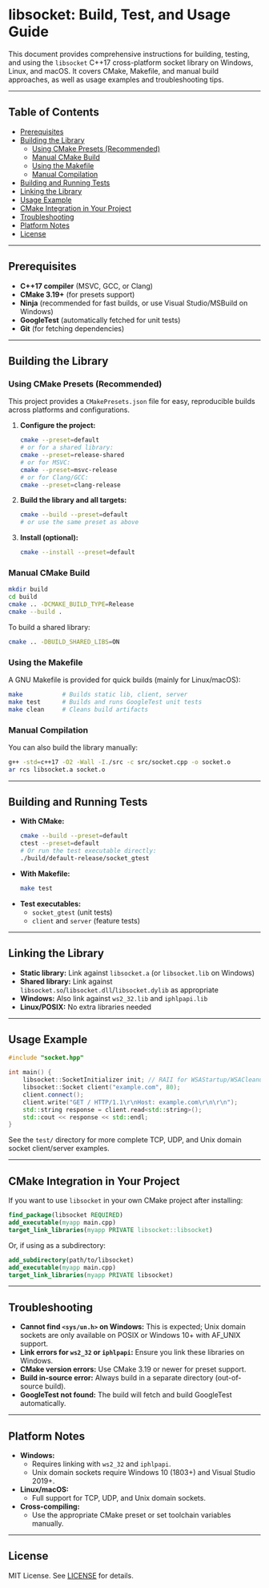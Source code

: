# libsocket: Build, Test, and Usage Guide

This document provides comprehensive instructions for building, testing, and using the `libsocket` C++17 cross-platform socket library on Windows, Linux, and macOS. It covers CMake, Makefile, and manual build approaches, as well as usage examples and troubleshooting tips.

---

## Table of Contents
- [Prerequisites](#prerequisites)
- [Building the Library](#building-the-library)
  - [Using CMake Presets (Recommended)](#using-cmake-presets-recommended)
  - [Manual CMake Build](#manual-cmake-build)
  - [Using the Makefile](#using-the-makefile)
  - [Manual Compilation](#manual-compilation)
- [Building and Running Tests](#building-and-running-tests)
- [Linking the Library](#linking-the-library)
- [Usage Example](#usage-example)
- [CMake Integration in Your Project](#cmake-integration-in-your-project)
- [Troubleshooting](#troubleshooting)
- [Platform Notes](#platform-notes)
- [License](#license)

---

## Prerequisites
- **C++17 compiler** (MSVC, GCC, or Clang)
- **CMake 3.19+** (for presets support)
- **Ninja** (recommended for fast builds, or use Visual Studio/MSBuild on Windows)
- **GoogleTest** (automatically fetched for unit tests)
- **Git** (for fetching dependencies)

---

## Building the Library

### Using CMake Presets (Recommended)

This project provides a `CMakePresets.json` file for easy, reproducible builds across platforms and configurations.

1. **Configure the project:**
   ```sh
   cmake --preset=default
   # or for a shared library:
   cmake --preset=release-shared
   # or for MSVC:
   cmake --preset=msvc-release
   # or for Clang/GCC:
   cmake --preset=clang-release
   ```

2. **Build the library and all targets:**
   ```sh
   cmake --build --preset=default
   # or use the same preset as above
   ```

3. **Install (optional):**
   ```sh
   cmake --install --preset=default
   ```

### Manual CMake Build

```sh
mkdir build
cd build
cmake .. -DCMAKE_BUILD_TYPE=Release
cmake --build .
```

To build a shared library:
```sh
cmake .. -DBUILD_SHARED_LIBS=ON
```

### Using the Makefile

A GNU Makefile is provided for quick builds (mainly for Linux/macOS):
```sh
make           # Builds static lib, client, server
make test      # Builds and runs GoogleTest unit tests
make clean     # Cleans build artifacts
```

### Manual Compilation

You can also build the library manually:
```sh
g++ -std=c++17 -O2 -Wall -I./src -c src/socket.cpp -o socket.o
ar rcs libsocket.a socket.o
```

---

## Building and Running Tests

- **With CMake:**
  ```sh
  cmake --build --preset=default
  ctest --preset=default
  # Or run the test executable directly:
  ./build/default-release/socket_gtest
  ```
- **With Makefile:**
  ```sh
  make test
  ```
- **Test executables:**
  - `socket_gtest` (unit tests)
  - `client` and `server` (feature tests)

---

## Linking the Library

- **Static library:** Link against `libsocket.a` (or `libsocket.lib` on Windows)
- **Shared library:** Link against `libsocket.so`/`libsocket.dll`/`libsocket.dylib` as appropriate
- **Windows:** Also link against `ws2_32.lib` and `iphlpapi.lib`
- **Linux/POSIX:** No extra libraries needed

---

## Usage Example

````cpp
#include "socket.hpp"

int main() {
    libsocket::SocketInitializer init; // RAII for WSAStartup/WSACleanup on Windows
    libsocket::Socket client("example.com", 80);
    client.connect();
    client.write("GET / HTTP/1.1\r\nHost: example.com\r\n\r\n");
    std::string response = client.read<std::string>();
    std::cout << response << std::endl;
}
````

See the `test/` directory for more complete TCP, UDP, and Unix domain socket client/server examples.

---

## CMake Integration in Your Project

If you want to use `libsocket` in your own CMake project after installing:

```cmake
find_package(libsocket REQUIRED)
add_executable(myapp main.cpp)
target_link_libraries(myapp PRIVATE libsocket::libsocket)
```

Or, if using as a subdirectory:
```cmake
add_subdirectory(path/to/libsocket)
add_executable(myapp main.cpp)
target_link_libraries(myapp PRIVATE libsocket)
```

---

## Troubleshooting

- **Cannot find `<sys/un.h>` on Windows:** This is expected; Unix domain sockets are only available on POSIX or Windows 10+ with AF_UNIX support.
- **Link errors for `ws2_32` or `iphlpapi`:** Ensure you link these libraries on Windows.
- **CMake version errors:** Use CMake 3.19 or newer for preset support.
- **Build in-source error:** Always build in a separate directory (out-of-source build).
- **GoogleTest not found:** The build will fetch and build GoogleTest automatically.

---

## Platform Notes

- **Windows:**
  - Requires linking with `ws2_32` and `iphlpapi`.
  - Unix domain sockets require Windows 10 (1803+) and Visual Studio 2019+.
- **Linux/macOS:**
  - Full support for TCP, UDP, and Unix domain sockets.
- **Cross-compiling:**
  - Use the appropriate CMake preset or set toolchain variables manually.

---

## License

MIT License. See [LICENSE](../LICENSE) for details.
